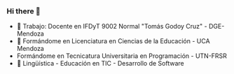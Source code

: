 ### Hi there 👋


- 🔭 Trabajo: Docente en IFDyT 9002 Normal "Tomás Godoy Cruz" - DGE-Mendoza
- 🌱 Formándome en Licenciatura en Ciencias de la Educación - UCA Mendoza
-    Formándome en Tecnicatura Universitaria en Programación - UTN-FRSR
- 💬 Lingüística - Educación en TIC - Desarrollo de Software
